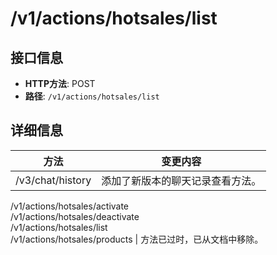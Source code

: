 # /v1/actions/hotsales/list

## 接口信息

- **HTTP方法**: POST
- **路径**: `/v1/actions/hotsales/list`

## 详细信息

方法 | 变更内容  
---|---  
/v3/chat/history | 添加了新版本的聊天记录查看方法。  
/v1/actions/hotsales/activate   
/v1/actions/hotsales/deactivate   
/v1/actions/hotsales/list   
/v1/actions/hotsales/products | 方法已过时，已从文档中移除。
